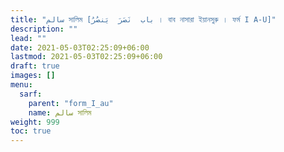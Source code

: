 ```yaml
---
title: "سالم সালিম [باب  نَصَرَ  يَنصُرُ । বাব নাসারা ইয়ানসুরু । ফর্ম I A-U]"
description: ""
lead: ""
date: 2021-05-03T02:25:09+06:00
lastmod: 2021-05-03T02:25:09+06:00
draft: true
images: []
menu: 
  sarf:
    parent: "form_I_au"
    name: سالم সালিম
weight: 999
toc: true
---
```



